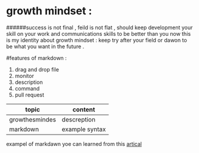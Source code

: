 # growth mindset :
######success is not final , feild is not flat , should keep development your skill on your work and communications skills to be better than you now this is my identity about growth mindset : keep try after your field or dawon to be what you want in the future .

#features of markdown : 
1. drag and drop file
1. monitor 
1. description 
1. command
1. pull request 



topic | content
------------ | -------------
growthesmindes  |descreption
markdown | example syntax

exampel of markdawn yoe can learned from this [artical](https://www.markdownguide.org/basic-syntax)
